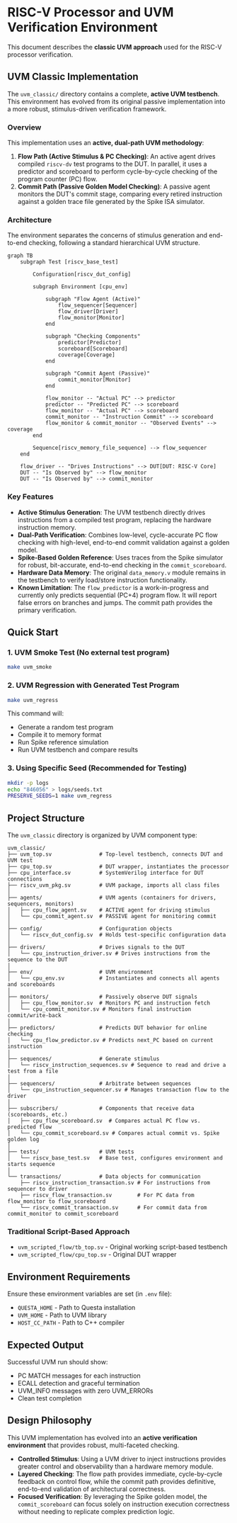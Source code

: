 # RISC-V Processor and UVM Verification Environment

This document describes the **classic UVM approach** used for the RISC-V processor verification.

## UVM Classic Implementation

The `uvm_classic/` directory contains a complete, **active UVM testbench**. This environment has evolved from its original passive implementation into a more robust, stimulus-driven verification framework.

### Overview

This implementation uses an **active, dual-path UVM methodology**:

1.  **Flow Path (Active Stimulus & PC Checking)**: An active agent drives compiled `riscv-dv` test programs to the DUT. In parallel, it uses a predictor and scoreboard to perform cycle-by-cycle checking of the program counter (PC) flow.
2.  **Commit Path (Passive Golden Model Checking)**: A passive agent monitors the DUT's commit stage, comparing every retired instruction against a golden trace file generated by the Spike ISA simulator.

### Architecture

The environment separates the concerns of stimulus generation and end-to-end checking, following a standard hierarchical UVM structure.

```mermaid
graph TB
    subgraph Test [riscv_base_test]
        
        Configuration[riscv_dut_config]

        subgraph Environment [cpu_env]
            
            subgraph "Flow Agent (Active)"
                flow_sequencer[Sequencer]
                flow_driver[Driver]
                flow_monitor[Monitor]
            end

            subgraph "Checking Components"
                predictor[Predictor]
                scoreboard[Scoreboard]
                coverage[Coverage]
            end
            
            subgraph "Commit Agent (Passive)"
                commit_monitor[Monitor]
            end

            flow_monitor -- "Actual PC" --> predictor
            predictor -- "Predicted PC" --> scoreboard
            flow_monitor -- "Actual PC" --> scoreboard
            commit_monitor -- "Instruction Commit" --> scoreboard
            flow_monitor & commit_monitor -- "Observed Events" --> coverage
        end
        
        Sequence[riscv_memory_file_sequence] --> flow_sequencer
    end

    flow_driver -- "Drives Instructions" --> DUT[DUT: RISC-V Core]
    DUT -- "Is Observed by" --> flow_monitor
    DUT -- "Is Observed by" --> commit_monitor
```

### Key Features

- **Active Stimulus Generation**: The UVM testbench directly drives instructions from a compiled test program, replacing the hardware instruction memory.
- **Dual-Path Verification**: Combines low-level, cycle-accurate PC flow checking with high-level, end-to-end commit validation against a golden model.
- **Spike-Based Golden Reference**: Uses traces from the Spike simulator for robust, bit-accurate, end-to-end checking in the `commit_scoreboard`.
- **Hardware Data Memory**: The original `data_memory.v` module remains in the testbench to verify load/store instruction functionality.
- **Known Limitation**: The `flow_predictor` is a work-in-progress and currently only predicts sequential (PC+4) program flow. It will report false errors on branches and jumps. The commit path provides the primary verification.

## Quick Start

### 1. UVM Smoke Test (No external test program)
```bash
make uvm_smoke
```

### 2. UVM Regression with Generated Test Program
```bash
make uvm_regress
```

This command will:
- Generate a random test program
- Compile it to memory format
- Run Spike reference simulation
- Run UVM testbench and compare results

### 3. Using Specific Seed (Recommended for Testing)
```bash
mkdir -p logs
echo "846056" > logs/seeds.txt
PRESERVE_SEEDS=1 make uvm_regress
```

## Project Structure

The `uvm_classic` directory is organized by UVM component type:

```
uvm_classic/
├── uvm_top.sv               # Top-level testbench, connects DUT and UVM test
├── cpu_top.sv               # DUT wrapper, instantiates the processor
├── cpu_interface.sv         # SystemVerilog interface for DUT connections
├── riscv_uvm_pkg.sv         # UVM package, imports all class files
│
├── agents/                  # UVM agents (containers for drivers, sequencers, monitors)
│   ├── cpu_flow_agent.sv    # ACTIVE agent for driving stimulus
│   └── cpu_commit_agent.sv  # PASSIVE agent for monitoring commit
│
├── config/                  # Configuration objects
│   └── riscv_dut_config.sv  # Holds test-specific configuration data
│
├── drivers/                 # Drives signals to the DUT
│   └── cpu_instruction_driver.sv # Drives instructions from the sequence to the DUT
│
├── env/                     # UVM environment
│   └── cpu_env.sv           # Instantiates and connects all agents and scoreboards
│
├── monitors/                # Passively observe DUT signals
│   ├── cpu_flow_monitor.sv  # Monitors PC and instruction fetch
│   └── cpu_commit_monitor.sv # Monitors final instruction commit/write-back
│
├── predictors/              # Predicts DUT behavior for online checking
│   └── cpu_flow_predictor.sv # Predicts next_PC based on current instruction
│
├── sequences/               # Generate stimulus
│   └── riscv_instruction_sequences.sv # Sequence to read and drive a test from a file
│
├── sequencers/              # Arbitrate between sequences
│   └── cpu_instruction_sequencer.sv # Manages transaction flow to the driver
│
├── subscribers/             # Components that receive data (scoreboards, etc.)
│   ├── cpu_flow_scoreboard.sv  # Compares actual PC flow vs. predicted flow
│   └── cpu_commit_scoreboard.sv # Compares actual commit vs. Spike golden log
│
├── tests/                   # UVM tests
│   └── riscv_base_test.sv   # Base test, configures environment and starts sequence
│
└── transactions/            # Data objects for communication
    ├── riscv_instruction_transaction.sv # For instructions from sequencer to driver
    ├── riscv_flow_transaction.sv        # For PC data from flow_monitor to flow_scoreboard
    └── riscv_commit_transaction.sv      # For commit data from commit_monitor to commit_scoreboard
```

### Traditional Script-Based Approach
- `uvm_scripted_flow/tb_top.sv` - Original working script-based testbench
- `uvm_scripted_flow/cpu_top.sv` - Original DUT wrapper

## Environment Requirements

Ensure these environment variables are set (in `.env` file):
- `QUESTA_HOME` - Path to Questa installation
- `UVM_HOME` - Path to UVM library  
- `HOST_CC_PATH` - Path to C++ compiler

## Expected Output

Successful UVM run should show:
- PC MATCH messages for each instruction
- ECALL detection and graceful termination  
- UVM_INFO messages with zero UVM_ERRORs
- Clean test completion

## Design Philosophy

This UVM implementation has evolved into an **active verification environment** that provides robust, multi-faceted checking.

- **Controlled Stimulus**: Using a UVM driver to inject instructions provides greater control and observability than a hardware memory module.
- **Layered Checking**: The flow path provides immediate, cycle-by-cycle feedback on control flow, while the commit path provides definitive, end-to-end validation of architectural correctness.
- **Focused Verification**: By leveraging the Spike golden model, the `commit_scoreboard` can focus solely on instruction execution correctness without needing to replicate complex prediction logic.
